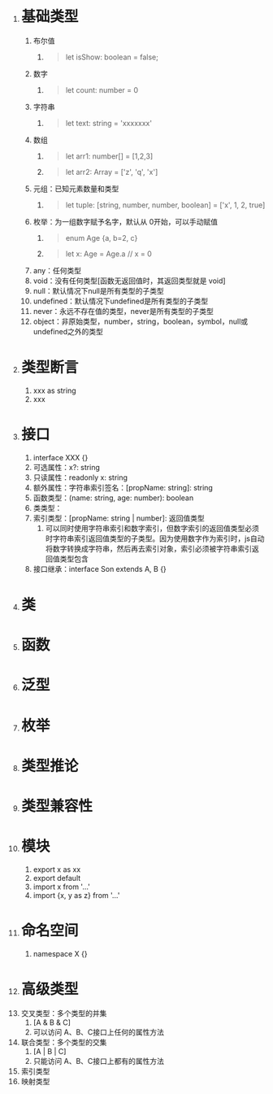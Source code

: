 1. # 基础类型
   1. 布尔值
      1. > let isShow: boolean = false;
   2. 数字
      1. > let count: number = 0
   3. 字符串
      1. > let text: string = 'xxxxxxx'
   4. 数组
      1. > let arr1: number[] = [1,2,3]
      2. > let arr2: Array<string> = ['z', 'q', 'x']
   5. 元组：已知元素数量和类型
      1. > let tuple: [string, number, number, boolean] = ['x', 1, 2, true]
   6. 枚举：为一组数字赋予名字，默认从 0开始，可以手动赋值
      1. > enum Age {a, b=2, c}
      2. > let x: Age = Age.a // x = 0
   7. any：任何类型
   8. void：没有任何类型[函数无返回值时，其返回类型就是 void]
   9. null：默认情况下null是所有类型的子类型
   10. undefined：默认情况下undefined是所有类型的子类型
   11. never：永远不存在值的类型，never是所有类型的子类型
   12. object：非原始类型，number，string，boolean，symbol，null或undefined之外的类型
2. # 类型断言
   1. xxx as string
   2. <string>xxx
3. # 接口
   1. interface XXX {}
   2. 可选属性：x?: string
   3. 只读属性：readonly x: string
   4. 额外属性：字符串索引签名：[propName: string]: string
   5. 函数类型：(name: string, age: number): boolean
   6. 类类型：
   7. 索引类型：[propName: string | number]: 返回值类型
      1. 可以同时使用字符串索引和数字索引，但数字索引的返回值类型必须时字符串索引返回值类型的子类型。因为使用数字作为索引时，js自动将数字转换成字符串，然后再去索引对象，索引必须被字符串索引返回值类型包含
   8. 接口继承：interface Son extends A, B {}
4. # 类
5. # 函数
6. # 泛型
7. # 枚举
8. # 类型推论
9. # 类型兼容性
10. # 模块
    1.  export x as xx
    2.  export default 
    3.  import x from '...'
    4.  import {x, y as z} from '...'
11. # 命名空间
    1.  namespace X {}
12. # 高级类型
   1. 交叉类型：多个类型的并集
      1. [A & B & C]
      2. 可以访问 A、B、C接口上任何的属性方法
   2. 联合类型：多个类型的交集
      1. [A | B | C]
      2. 只能访问 A、B、C接口上都有的属性方法
   3. 索引类型
   4. 映射类型
